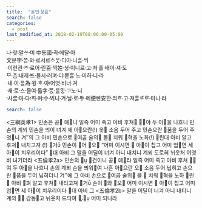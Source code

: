 ```yaml
---
title:  "훈민져ᇰ〮ᅙᅳᆷ"
search: false
categories: 
  - post
last_modified_at: 2018-02-19T08:06:00-05:00
---
```


나랏〮말〯ᄊᆞ미〮 中듀ᇰ國귁〮에〮달아〮  
文문字ᄍᆞᆼ〮와〮로〮서르ᄉᆞᄆᆞᆺ디〮아니〮ᄒᆞᆯᄊᆡ〮  
이〮런젼ᄎᆞ〮로〮어린〮百ᄇᆡᆨ〮姓셔ᇰ〮이〮니르고〮져〮호ᇙ〮배〮이셔〮도〮  
ᄆᆞᄎᆞᆷ〮내〯제ᄠᅳ〮들〮시러〮펴디〮몯〯ᄒᆞᇙ노〮미〮하니〮라〮  
내〮이〮ᄅᆞᆯ〮為윙〮ᄒᆞ〮야〮어〯엿비〮너겨〮  
새〮로〮스〮믈〮여듧〮字ᄍᆞᆼ〮ᄅᆞᆯ〮ᄆᆡᇰᄀᆞ〮노니〮  
사〯ᄅᆞᆷ마〯다〮ᄒᆡ〯ᅇᅧ〮수〯ᄫᅵ〮니겨〮날〮로〮ᄡᅮ〮메〮便뼌安ᅙᅡᆫ킈〮ᄒᆞ고〮져〮ᄒᆞᇙᄯᆞᄅᆞ미〮니라〮  

```yaml
search: false
```

<三綱英孝1> 
 민손은 공 뎨니 일즉 어미 죽고 아비 후쳐 야 두 아을 나흐니 민손의 계뫼 민손을 믜이 녀겨 
 제 아으란(!) 옷 소옴 두어 주고 민손으란 품을 두어 주엇니 
 겨의 그 아비 민손으로 여곰 술의 몰 치워 혁을 노화(!) 린대 
 아비 알고 후쳐 내치고져 (!) 거 
 민손이 어 오 “어미 이시면  아이 칩고 어미 업면 세 아이 치우리이다” 대 
 아비 그 말을 어딜이 녀겨 아니 내치니 
 계뫼 도로혀 뉘읏처 어엿비 녀기더라 
<五倫孝2a> 민손의  건이니 공 뎨라 일즉 어미 죽고 아비 후쳐 여 두 아을 나흐니 손의 계뫼 손을 믜워여 나흔 아으란 오 소음 두어 닙히고 손으란 품을 두어 닙히더니 겨에 그 아비 손으로 여곰 술위 몰  치워 혁을 노하 린 아비 펴 알고 후쳐 내티고져 거 손이 와 오 어미 이시면  아이 칩고 어미 업면 세 아이 치우리이다 대 아비 그 <五倫孝2b> 말을 어딜이 너겨 아니 내티니 계뫼  감동고 뉘웃처 드듸여  어미 되니라 